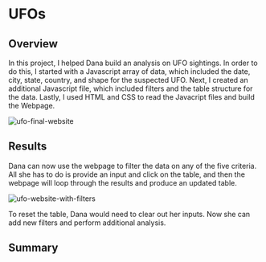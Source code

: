 # UFOs

## Overview
In this project, I helped Dana build an analysis on UFO sightings. In order to do this, I started with a Javascript array of data, which included the date, city, state, country, and shape for the suspected UFO. Next, I created an additional Javascript file, which included filters and the table structure for the data. Lastly, I used HTML and CSS to read the Javacript files and build the Webpage. 


![ufo-final-website](https://user-images.githubusercontent.com/111243284/202304185-29ccf45a-2928-4d00-8822-b4e85ab9dbdb.png)


## Results
Dana can now use the webpage to filter the data on any of the five criteria. All she has to do is provide an input and click on the table, and then the webpage will loop through the results and produce an updated table.

![ufo-website-with-filters](https://user-images.githubusercontent.com/111243284/202306670-178cdaea-606b-44e5-a00b-23eaf0d551bd.png)

To reset the table, Dana would need to clear out her inputs. Now she can add new filters and perform additional analysis.

## Summary

